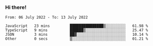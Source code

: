 ### Hi there!

<!--START_SECTION:waka-->

```text
From: 06 July 2022 - To: 13 July 2022

JavaScript   23 mins         ███████████████▒░░░░░░░░░   61.98 %
TypeScript   9 mins          ██████▒░░░░░░░░░░░░░░░░░░   25.47 %
JSON         3 mins          ██▓░░░░░░░░░░░░░░░░░░░░░░   10.14 %
Other        0 secs          ▒░░░░░░░░░░░░░░░░░░░░░░░░   01.21 %
```

<!--END_SECTION:waka-->

